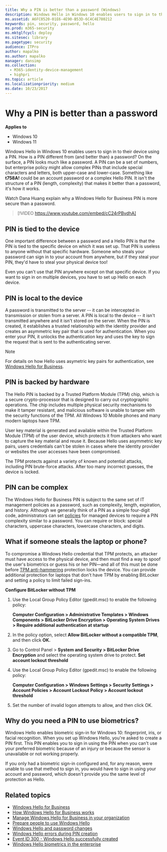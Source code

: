 ```yaml
---
title: Why a PIN is better than a password (Windows)
description: Windows Hello in Windows 10 enables users to sign in to their device using a PIN. How is a PIN different from (and better than) a password .
ms.assetid: A6FC0520-01E6-4E90-B53D-6C4C4E780212
keywords: pin, security, password, hello
ms.prod: m365-security
ms.mktglfcycl: deploy
ms.sitesec: library
ms.pagetype: security
audience: ITPro
author: mapalko
ms.author: mapalko
manager: dansimp
ms.collection:
  - M365-identity-device-management
  - highpri
ms.topic: article
ms.localizationpriority: medium
ms.date: 10/23/2017
---
```


# Why a PIN is better than a password

**Applies to**

-   Windows 10
-   Windows 11

Windows Hello in Windows 10 enables users to sign in to their device using a PIN. How is a PIN different from (and better than) a password?
On the surface, a PIN looks much like a password. A PIN can be a set of numbers, but enterprise policy might allow complex PINs that include special characters and letters, both upper-case and lower-case. Something like **t758A!** could be an account password or a complex Hello PIN. It isn't the structure of a PIN (length, complexity) that makes it better than a password, it's how it works.

Watch Dana Huang explain why a Windows Hello for Business PIN is more secure than a password.

> [!VIDEO https://www.youtube.com/embed/cC24rPBvdhA]

## PIN is tied to the device

One important difference between a password and a Hello PIN is that the PIN is tied to the specific device on which it was set up. That PIN is useless to anyone without that specific hardware. Someone who steals your password can sign in to your account from anywhere, but if they steal your PIN, they'd have to steal your physical device too!

Even you can't use that PIN anywhere except on that specific device. If you want to sign in on multiple devices, you have to set up Hello on each device.

## PIN is local to the device

A password is transmitted to the server -- it can be intercepted in transmission or stolen from a server. A PIN is local to the device -- it isn't transmitted anywhere and it isn't stored on the server.
When the PIN is created, it establishes a trusted relationship with the identity provider and creates an asymmetric key pair that is used for authentication. When you enter your PIN, it unlocks the authentication key and uses the key to sign the request that is sent to the authenticating server.

>[!NOTE]
>For details on how Hello uses asymetric key pairs for authentication, see [Windows Hello for Business](hello-overview.md#benefits-of-windows-hello).
 
## PIN is backed by hardware

The Hello PIN is backed by a Trusted Platform Module (TPM) chip, which is a secure crypto-processor that is designed to carry out cryptographic operations. The chip includes multiple physical security mechanisms to make it tamper resistant, and malicious software is unable to tamper with the security functions of the TPM. All Windows 10 Mobile phones and many modern laptops have TPM.

User key material is generated and available within the Trusted Platform Module (TPM) of the user device, which protects it from attackers who want to capture the key material and reuse it. Because Hello uses asymmetric key pairs, users credentials can't be stolen in cases where the identity provider or websites the user accesses have been compromised.

The TPM protects against a variety of known and potential attacks, including PIN brute-force attacks. After too many incorrect guesses, the device is locked.

## PIN can be complex

The Windows Hello for Business PIN is subject to the same set of IT management policies as a password, such as complexity, length, expiration, and history. Although we generally think of a PIN as a simple four-digit code, administrators can set [policies](hello-manage-in-organization.md) for managed devices to require a PIN complexity similar to a password. You can require or block: special characters, uppercase characters, lowercase characters, and digits.

## What if someone steals the laptop or phone?

To compromise a Windows Hello credential that TPM protects, an attacker must have access to the physical device, and then must find a way to spoof the user's biometrics or guess his or her PIN—and all of this must be done before [TPM anti-hammering](/windows/device-security/tpm/tpm-fundamentals#anti-hammering) protection locks the device.
You can provide additional protection for laptops that don't have TPM by enabling BitLocker and setting a policy to limit failed sign-ins.

**Configure BitLocker without TPM**

1.  Use the Local Group Policy Editor (gpedit.msc) to enable the following policy:

    **Computer Configuration > Administrative Templates > Windows Components > BitLocker Drive Encryption > Operating System Drives > Require additional authentication at startup**
    
2.  In the policy option, select **Allow BitLocker without a compatible TPM**, and then click **OK.**
3.  Go to Control Panel > **System and Security > BitLocker Drive Encryption** and select the operating system drive to protect.
**Set account lockout threshold**
1.  Use the Local Group Policy Editor (gpedit.msc) to enable the following policy:

    **Computer Configuration > Windows Settings > Security Settings > Account Policies > Account Lockout Policy > Account lockout threshold**
    
2.  Set the number of invalid logon attempts to allow, and then click OK.

## Why do you need a PIN to use biometrics?

Windows Hello enables biometric sign-in for Windows 10: fingerprint, iris, or facial recognition. When you set up Windows Hello, you're asked to create a PIN first. This PIN enables you to sign in using the PIN when you can't use your preferred biometric because of an injury or because the sensor is unavailable or not working properly.

If you only had a biometric sign-in configured and, for any reason, were unable to use that method to sign in, you would have to sign in using your account and password, which doesn't provide you the same level of protection as Hello.

## Related topics

- [Windows Hello for Business](hello-identity-verification.md)
- [How Windows Hello for Business works](hello-how-it-works.md)
- [Manage Windows Hello for Business in your organization](hello-manage-in-organization.md)
- [Prepare people to use Windows Hello](hello-prepare-people-to-use.md)
- [Windows Hello and password changes](hello-and-password-changes.md)
- [Windows Hello errors during PIN creation](hello-errors-during-pin-creation.md)
- [Event ID 300 - Windows Hello successfully created](hello-event-300.md)
- [Windows Hello biometrics in the enterprise](hello-biometrics-in-enterprise.md)

